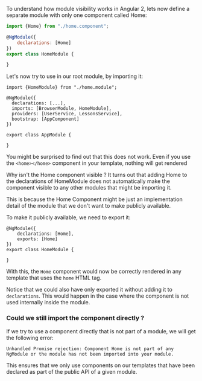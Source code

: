 To understand how module visibility works in Angular 2, lets now define a separate module with only one component called Home:

```js
import {Home} from "./home.component";

@NgModule({
    declarations: [Home]
})
export class HomeModule {

}
```

Let's now try to use in our root module, by importing it:

```
import {HomeModule} from "./home.module";

@NgModule({
  declarations: [...],
  imports: [BrowserModule, HomeModule],
  providers: [UserService, LessonsService],
  bootstrap: [AppComponent]
})

export class AppModule {

}
```

You might be surprised to find out that this does not work. Even if you use the ```<home></home>``` component in your template, nothing will get rendered


Why isn't the Home component visible ?
It turns out that adding Home to the declarations of HomeModule does not automatically make the component visible to any other modules that might be importing it.

This is because the Home Component might be just an implementation detail of the module that we don't want to make publicly available.

To make it publicly available, we need to export it:

```
@NgModule({
    declarations: [Home],
    exports: [Home]
})
export class HomeModule {

}
```
With this, the ```Home``` component would now be correctly rendered in any template that uses the ```home``` HTML tag.

Notice that we could also have only exported it without adding it to ```declarations```. This would happen in the case where the component is not used internally inside the module.

### Could we still import the component directly ?
If we try to use a component directly that is not part of a module, we will get the following error:
```
Unhandled Promise rejection: Component Home is not part of any NgModule or the module has not been imported into your module.
```
This ensures that we only use components on our templates that have been declared as part of the public API of a given module.
